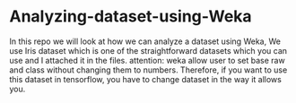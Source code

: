 # Analyzing-dataset-using-Weka
In this repo we will look at how we can analyze a dataset using Weka, We use Iris dataset which is one of the straightforward datasets which you can use and I attached it in the files.
attention: weka allow user to set base raw and class without changing them to numbers. Therefore, if you want to use this dataset in tensorflow, you have to change dataset in the way
it allows you.

